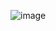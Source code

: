 ![image](https://user-images.githubusercontent.com/121536867/213290842-85a5501f-db06-41c6-9688-4ab8b60090d9.png)
